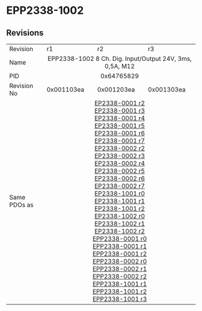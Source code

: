# EPP2338-1002

## Revisions
<table>
<tr>
<td>Revision</td>
<td>r1</td>
<td>r2</td>
<td>r3</td>
</tr>
<tr>
<td>Name</td>
<td colspan=3 align="center">EPP2338-1002 8 Ch. Dig. Input/Output 24V, 3ms, 0,5A, M12</td>
</tr>
<tr>
<td>PID</td>
<td colspan=3 align="center">0x64765829</td>
</tr>
<tr>
<td>Revision No</td>
<td>0x001103ea</td>
<td>0x001203ea</td>
<td>0x001303ea</td>
</tr>
<tr>
<td>Same PDOs as</td>
<td colspan=3 align="center"><a href="EP2338-0001.md">EP2338-0001 r2</a><br/><a href="EP2338-0001.md">EP2338-0001 r3</a><br/><a href="EP2338-0001.md">EP2338-0001 r4</a><br/><a href="EP2338-0001.md">EP2338-0001 r5</a><br/><a href="EP2338-0001.md">EP2338-0001 r6</a><br/><a href="EP2338-0001.md">EP2338-0001 r7</a><br/><a href="EP2338-0002.md">EP2338-0002 r2</a><br/><a href="EP2338-0002.md">EP2338-0002 r3</a><br/><a href="EP2338-0002.md">EP2338-0002 r4</a><br/><a href="EP2338-0002.md">EP2338-0002 r5</a><br/><a href="EP2338-0002.md">EP2338-0002 r6</a><br/><a href="EP2338-0002.md">EP2338-0002 r7</a><br/><a href="EP2338-1001.md">EP2338-1001 r0</a><br/><a href="EP2338-1001.md">EP2338-1001 r1</a><br/><a href="EP2338-1001.md">EP2338-1001 r2</a><br/><a href="EP2338-1002.md">EP2338-1002 r0</a><br/><a href="EP2338-1002.md">EP2338-1002 r1</a><br/><a href="EP2338-1002.md">EP2338-1002 r2</a><br/><a href="EPP2338-0001.md">EPP2338-0001 r0</a><br/><a href="EPP2338-0001.md">EPP2338-0001 r1</a><br/><a href="EPP2338-0001.md">EPP2338-0001 r2</a><br/><a href="EPP2338-0002.md">EPP2338-0002 r0</a><br/><a href="EPP2338-0002.md">EPP2338-0002 r1</a><br/><a href="EPP2338-0002.md">EPP2338-0002 r2</a><br/><a href="EPP2338-1001.md">EPP2338-1001 r1</a><br/><a href="EPP2338-1001.md">EPP2338-1001 r2</a><br/><a href="EPP2338-1001.md">EPP2338-1001 r3</a></td>
</tr>
</table>
